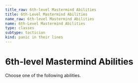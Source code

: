 ```yaml
---
title_raw: 6th-level Mastermind Abilities
title: 6th-Level Mastermind Abilities
name_raw: 6th-level Mastermind Abilities
name: 6th-Level Mastermind Abilities
type: classes
subtype: tactician
kind: panic in their lines
---
```


# 6th-level Mastermind Abilities

Choose one of the following abilities.
